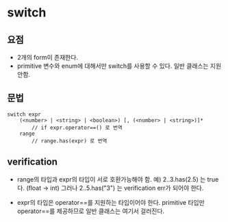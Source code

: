 # switch

## 요점
* 2개의 form이 존재한다.
* primitive 변수와 enum에 대해서만 switch를 사용할 수 있다. 일반 클래스는 지원 안함.

## 문법
```world
switch expr
    (<number> | <string> | <boolean>) [, (<number> | <string>)]*
        // if expr.operator==() 로 번역
    range
        // range.has(expr) 로 번역
```

## verification
- range의 타입과 expr의 타입이 서로 호환가능해야 함.
    예) 2..3.has(2.5) 는 true다. (float -> int)
    그러나 2..5.has("3") 는 verification err가 되어야 한다.

- expr의 타입은 operator==를 지원하는 타입이어야 한다.
    primitive 타입만 operator==를 제공하므로 일반 클래스는 여기서 걸러진다.
